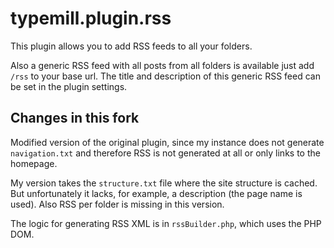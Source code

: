 # typemill.plugin.rss

This plugin allows you to add RSS feeds to all your folders. 

Also a generic RSS feed with all posts from all folders is available just add `/rss` to your base url. The title and description of this generic RSS feed can be set in the plugin settings.

## Changes in this fork

Modified version of the original plugin, since my instance does not generate `navigation.txt` and therefore RSS is not generated at all or only links to the homepage.

My version takes the `structure.txt` file where the site structure is cached. But unfortunately it lacks, for example, a description (the page name is used).
Also RSS per folder is missing in this version.

The logic for generating RSS XML is in `rssBuilder.php`, which uses the PHP DOM.